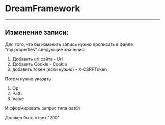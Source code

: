 # DreamFramework
--------------------------------
## Изменение записи:
Для того, что бы изменить запись нужно прописать в файле "my.properties" следующие значения:
1. Добавить url сайта - Url
2. Добавить Cookie - Cookie
3. добавить токен (*если нужно*) - X-CSRFToken

Потом нужно указать 
1. Op
2. Path
3. Value

И сформировать запрос типа patch

Должен быть ответ "200"
